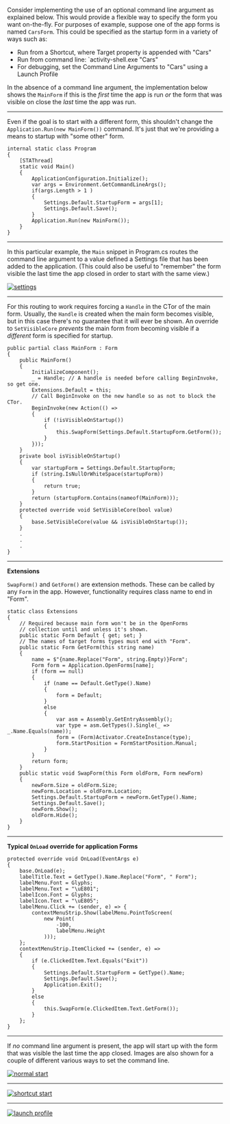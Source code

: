 Consider implementing the use of an optional command line argument as explained below. This would provide a flexible way to specify the form you want on-the-fly. For purposes of example, suppose one of the app forms is named `CarsForm`. This could be specified as the startup form in a variety of ways such as:

- Run from a Shortcut, where Target property is appended with "Cars"
- Run from command line: `activity-shell.exe "Cars"
- For debugging, set the Command Line Arguments to "Cars" using a Launch Profile

In the absence of a command line argument, the implementation below shows the `MainForm` if this is the _first_ time the app is run _or_ the form that was visible on close the _last_ time the app was run.

***
Even if the goal is to start with a different form,
this shouldn't change the `Application.Run(new MainForm())` command. It's just that we're providing a means to startup with "some other" form.

    internal static class Program
    {
        [STAThread]
        static void Main()
        {
            ApplicationConfiguration.Initialize();
            var args = Environment.GetCommandLineArgs();
            if(args.Length > 1 ) 
            {
                Settings.Default.StartupForm = args[1];
                Settings.Default.Save();
            }
            Application.Run(new MainForm());
        }
    }
***
In this particular example, the `Main` snippet in Program.cs routes the command line argument to a value defined a Settings file that has been added to the application. (This could also be useful to "remember" the form visible the last time the app closed in order to start with the same view.)

[![settings][1]][1]
***
For this routing to work requires forcing a `Handle` in the CTor of the main form. Usually, the `Handle` is created when the main form becomes visible, but in this case there's no guarantee that it will ever be shown. An override to `SetVisibleCore` _prevents_ the main form from becoming visible if a _different_ form is specified for startup.

    public partial class MainForm : Form
    {
        public MainForm()
        {
            InitializeComponent();  
            _ = Handle; // A handle is needed before calling BeginInvoke, so get one.
            Extensions.Default = this;
            // Call BeginInvoke on the new handle so as not to block the CTor.
            BeginInvoke(new Action(() =>
            {
                if (!isVisibleOnStartup())
                {
                    this.SwapForm(Settings.Default.StartupForm.GetForm());
                }
            }));
        }
        private bool isVisibleOnStartup()
        {
            var startupForm = Settings.Default.StartupForm;
            if (string.IsNullOrWhiteSpace(startupForm))
            {
                return true;
            }
            return (startupForm.Contains(nameof(MainForm)));
        }
        protected override void SetVisibleCore(bool value)
        {
            base.SetVisibleCore(value && isVisibleOnStartup());
        }
        .
        .
        .
    }
***
**Extensions**

`SwapForm()` and `GetForm()` are extension methods. These can be called by any `Form` in the app. However, functionality requires class name to end in "Form".

    static class Extensions
    {
        // Required because main form won't be in the OpenForms 
        // collection until and unless it's shown.
        public static Form Default { get; set; }
        // The names of target forms types must end with "Form".
        public static Form GetForm(this string name)
        {
            name = $"{name.Replace("Form", string.Empty)}Form";
            Form form = Application.OpenForms[name];
            if (form == null)
            {
                if (name == Default.GetType().Name)
                {
                    form = Default;
                }
                else
                {
                    var asm = Assembly.GetEntryAssembly();
                    var type = asm.GetTypes().Single(_ => _.Name.Equals(name));
                    form = (Form)Activator.CreateInstance(type);
                    form.StartPosition = FormStartPosition.Manual;
                }
            }
            return form;
        }
        public static void SwapForm(this Form oldForm, Form newForm) 
        {
            newForm.Size = oldForm.Size;
            newForm.Location = oldForm.Location;
            Settings.Default.StartupForm = newForm.GetType().Name;
            Settings.Default.Save();
            newForm.Show();
            oldForm.Hide();
        }
    }

***
**Typical `OnLoad` override for application Forms**

    protected override void OnLoad(EventArgs e)
    {
        base.OnLoad(e);
        labelTitle.Text = GetType().Name.Replace("Form", " Form");
        labelMenu.Font = Glyphs;
        labelMenu.Text = "\uE801";
        labelIcon.Font = Glyphs;
        labelIcon.Text = "\uE805";
        labelMenu.Click += (sender, e) => {
            contextMenuStrip.Show(labelMenu.PointToScreen(
                new Point(
                    -100,
                    labelMenu.Height
                )));
        };
        contextMenuStrip.ItemClicked += (sender, e) =>
        {
            if (e.ClickedItem.Text.Equals("Exit"))
            {
                Settings.Default.StartupForm = GetType().Name;
                Settings.Default.Save();
                Application.Exit();
            }
            else
            {
                this.SwapForm(e.ClickedItem.Text.GetForm());
            }
        };
    }

***
If _no_ command line argument is present, the app will start up with the form that was visible the last time the app closed. Images are also shown for a couple of different various ways to set the command line.

[![normal start][2]][2]
***
[![shortcut start][3]][3]
***
[![launch profile][4]][4]

  [1]: https://i.stack.imgur.com/sxjxp.png
  [2]: https://i.stack.imgur.com/jEcKM.png
  [3]: https://i.stack.imgur.com/hnAI8.png
  [4]: https://i.stack.imgur.com/k8BVT.png